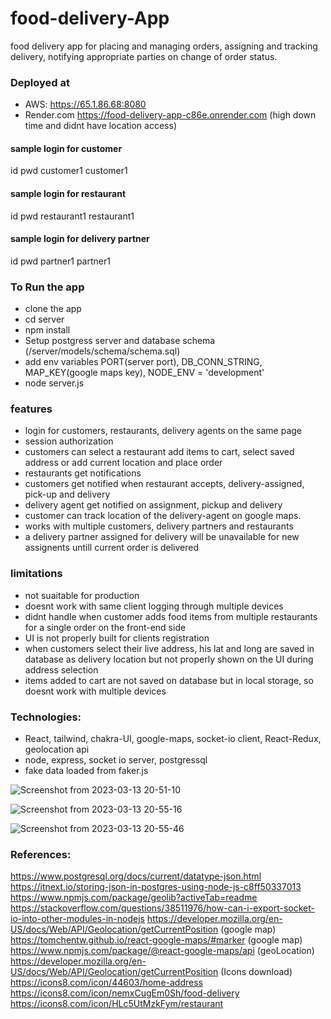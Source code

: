 # food-delivery-App

food delivery app for placing and managing orders, assigning and tracking delivery, notifying appropriate parties on change of order status.

### Deployed at

- AWS: https://65.1.86.68:8080
- Render.com https://food-delivery-app-c86e.onrender.com (high down time and didnt have location access)

#### sample login for customer

id pwd
customer1 customer1

#### sample login for restaurant

id pwd
restaurant1 restaurant1

#### sample login for delivery partner

id pwd
partner1 partner1

### To Run the app

- clone the app
- cd server
- npm install
- Setup postgress server and database schema (/server/models/schema/schema.sql)
- add env variables PORT(server port), DB_CONN_STRING, MAP_KEY(google maps key), NODE_ENV = 'development'
- node server.js

### features

- login for customers, restaurants, delivery agents on the same page
- session authorization
- customers can select a restaurant add items to cart, select saved address or add current location and place order
- restaurants get notifications
- customers get notified when restaurant accepts, delivery-assigned, pick-up and delivery
- delivery agent get notified on assignment, pickup and delivery
- customer can track location of the delivery-agent on google maps.
- works with multiple customers, delivery partners and restaurants
- a delivery partner assigned for delivery will be unavailable for new assignents untill current order is delivered

### limitations

- not suaitable for production
- doesnt work with same client logging through multiple devices
- didnt handle when customer adds food items from multiple restaurants for a single order on the front-end side
- UI is not properly built for clients registration
- when customers select their live address, his lat and long are saved in database as delivery location but not properly shown on the UI during address selection
- items added to cart are not saved on database but in local storage, so doesnt work with multiple devices

### Technologies:

- React, tailwind, chakra-UI, google-maps, socket-io client, React-Redux, geolocation api
- node, express, socket io server, postgressql
- fake data loaded from faker.js

![Screenshot from 2023-03-13 20-51-10](https://user-images.githubusercontent.com/90732088/224750960-a5a436a2-c9ee-4c21-9518-5de844d74e1b.png)

![Screenshot from 2023-03-13 20-55-16](https://user-images.githubusercontent.com/90732088/224751004-0bc17b99-1d43-4da9-aa4b-393f8552f063.png)

![Screenshot from 2023-03-13 20-55-46](https://user-images.githubusercontent.com/90732088/224751068-b798f38f-183c-4c59-a1f8-8b0dbec126fc.png)


### References:

https://www.postgresql.org/docs/current/datatype-json.html
https://itnext.io/storing-json-in-postgres-using-node-js-c8ff50337013
https://www.npmjs.com/package/geolib?activeTab=readme
https://stackoverflow.com/questions/38511976/how-can-i-export-socket-io-into-other-modules-in-nodejs
https://developer.mozilla.org/en-US/docs/Web/API/Geolocation/getCurrentPosition
(google map) https://tomchentw.github.io/react-google-maps/#marker
(google map) https://www.npmjs.com/package/@react-google-maps/api
(geoLocation) https://developer.mozilla.org/en-US/docs/Web/API/Geolocation/getCurrentPosition
(Icons download)
https://icons8.com/icon/44603/home-address
https://icons8.com/icon/nemxCugEm0Sh/food-delivery
https://icons8.com/icon/HLc5UtMzkFym/restaurant
